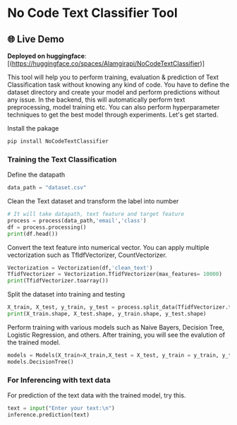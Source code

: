 # No Code Text Classifier Tool
  ## 🌐 Live Demo  
**Deployed on huggingface**: [(https://huggingface.co/spaces/Alamgirapi/NoCodeTextClassifier)]

This tool will help you to perform training, evaluation & prediction of Text Classification task without knowing any kind of code. You have to define the dataset directory and create your model and perform predictions without any issue. In the backend, this will automatically perform text preprocessing, model training etc. You can also perform hyperparameter techniques to get the best model through experiments. Let's get started.

Install the pakage
```python
pip install NoCodeTextClassifier
```

### Training the Text Classification

Define the datapath
```python
data_path = "dataset.csv"
```
Clean the Text dataset and transform the label into number
```python
# It will take datapath, text feature and target feature
process = process(data_path,'email','class')
df = process.processing()
print(df.head())
```
Convert the text feature into numerical vector. You can apply multiple vectorization such as TfIdfVectorizer, CountVectorizer.
```python
Vectorization = Vectorization(df,'clean_text')
TfidfVectorizer = Vectorization.TfidfVectorizer(max_features= 10000)
print(TfidfVectorizer.toarray())
```
Split the dataset into training and testing
```python
X_train, X_test, y_train, y_test = process.split_data(TfidfVectorizer.toarray(), df['labeled_target'])
print(X_train.shape, X_test.shape, y_train.shape, y_test.shape)
```
Perform training with various models such as Naive Bayers, Decision Tree, Logistic Regression, and others. After training, you will see the evalution of the trained model.
```python
models = Models(X_train=X_train,X_test = X_test, y_train = y_train, y_test = y_test)
models.DecisionTree()
```

### For Inferencing with text data

For prediction of the text data with the trained model, try this.
```python
text = input("Enter your text:\n")
inference.prediction(text)
```

